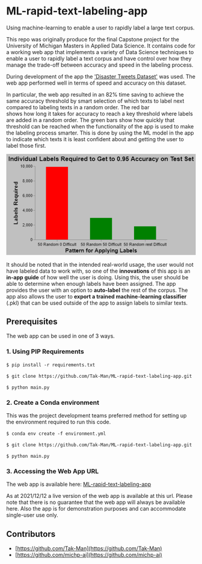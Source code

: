 # ML-rapid-text-labeling-app
Using machine-learning to enable a user to rapidly label a large text corpus.

This repo was originally produce for the final Capstone project for the University of 
Michigan Masters in Applied Data Science. It contains code for a working 
web app that implements a variety of Data Science techniques to enable a 
user to rapidly label a text corpus and have control over how they manage
 the trade-off between accuracy and speed in the labeling process.
 
 During development of the app the ['Disaster Tweets Dataset'](https://crisisnlp.qcri.org/humaid_dataset.html#) was used.
  The web app performed well in terms of speed and accuracy on this dataset.
  
In particular, the web app resulted in an 82% time saving to achieve the same accuracy threshold by 
smart selection of which texts to label next compared to labeling texts in a random order. The red bar  
shows how long it takes for accuracy to reach a key threshold where labels are added in a random order. 
The green bars show how quickly that threshold can be reached when the functionality of the app is used 
to make the labeling process smarter. This is done by using the ML model in the app to indicate which 
texts it is least confident about and getting the user to label those first.

![time saving at 0.95 threshold using web app difficult texts functionality](https://github.com/Tak-Man/ML-rapid-text-labeling/blob/main/web-testing/viz/time_saving_0.95.png)
 
It should be noted that in the intended real-world usage, the user would not
have labeled data to work with, so one of the **innovations** of this app is
an **in-app guide** of how well the user is doing. Using this, the user should be able
to determine when enough labels have been assigned. The app provides the
user with an option to **auto-label** the rest of the corpus. The app also
allows the user to **export a trained machine-learning classifier** (.pkl) that 
can be used outside of the app to assign labels to similar texts.

## Prerequisites
The web app can be used in one of 3 ways.

### 1. Using PIP Requirements
```
$ pip install -r requirements.txt
```

```
$ git clone https://github.com/Tak-Man/ML-rapid-text-labeling-app.git
```

```
$ python main.py
```

### 2. Create a Conda environment
This was the project development teams preferred method for setting up the environment required to run this code.
```
$ conda env create -f environment.yml
```

```
$ git clone https://github.com/Tak-Man/ML-rapid-text-labeling-app.git
```

```
$ python main.py
```

### 3. Accessing the Web App URL
The web app is available here: [ML-rapid-text-labeling-app](http://ml-rapid-text-labeling-app.herokuapp.com/)

As at 2021/12/12 a live version of the web app is available at this url. 
Please note that there is no guarantee that the web app will always be available here. 
Also the app is for demonstration purposes and can accommodate single-user use only.


## Contributors
* [https://github.com/Tak-Man](https://github.com/Tak-Man)
* [https://github.com/michp-ai](https://github.com/michp-ai)
